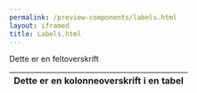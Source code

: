 ```yaml
--- 
permalink: /preview-components/labels.html
layout: iframed 
title: Labels.html
---
```

<div class="container">
    <div class="row">
        <div class="col-12">
            <p>
                <label class="form-label">Dette er en feltoverskrift</label>
            </p>
            <table class="table table--borderless">
                <thead>
                    <tr style="border-bottom:0;">
                        <th style="border-bottom:0;">Dette er en kolonneoverskrift i en tabel</th>
                    </tr>
                </thead>
            </table>
        </div>
    </div>
</div>